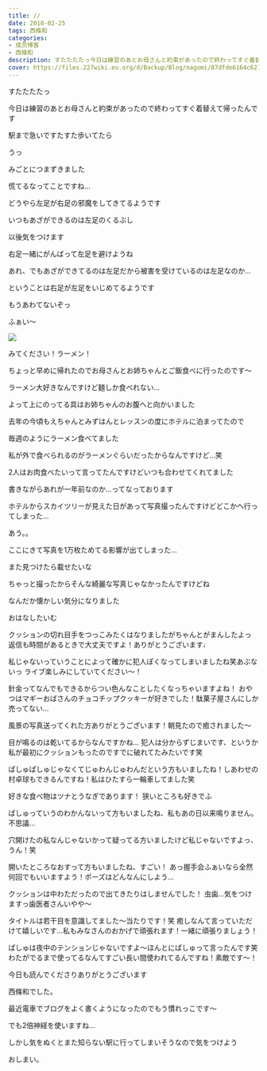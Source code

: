 ```yaml
---
title: //
date: 2018-02-25
tags: 西條和
categories: 
- 成员博客
- 西條和
description: すたたたたっ今日は練習のあとお母さんと約束があったので終わってすぐ着替えて帰ったんです駅まで急いですたすた歩いてたらうっみごとにつまずき...
cover: https://files.227wiki.eu.org/d/Backup/Blog/nagomi/87dfde6164c6219d797ebbcc31baf.jpg 
---
```







すたたたたっ





今日は練習のあとお母さんと約束があったので終わってすぐ着替えて帰ったんです






駅まで急いですたすた歩いてたら




うっ






みごとにつまずきました






慌てるなってことですね…





どうやら左足が右足の邪魔をしてきてるようです





いつもあざができるのは左足のくるぶし







以後気をつけます








右足一緒にがんばって左足を避けようね





あれ、でもあざができてるのは左足だから被害を受けているのは左足なのか…






ということは右足が左足をいじめてるようです






もうあわてないぞっ






ふぁい〜


![](https://files.227wiki.eu.org/d/Backup/Blog/nagomi/87dfde6164c6219d797ebbcc31baf.jpg)





みてください！ラーメン！







ちょっと早めに帰れたのでお母さんとお姉ちゃんとご飯食べに行ったのです〜








ラーメン大好きなんですけど麺しか食べれない…







よって上にのってる具はお姉ちゃんのお腹へと向かいました








去年の今頃もえちゃんとみずはんとレッスンの度にホテルに泊まってたので






毎週のようにラーメン食べてました






私が外で食べられるのがラーメンぐらいだったからなんですけど…笑







2人はお肉食べたいって言ってたんですけどいつも合わせてくれてました








書きながらあれが一年前なのか…ってなっております






ホテルからスカイツリーが見えた日があって写真撮ったんですけどどこかへ行ってしまった…






あう。。






ここにきて写真を1万枚ためてる影響が出てしまった…











また見つけたら載せたいな







ちゃっと撮ったからそんな綺麗な写真じゃなかったんですけどね







なんだか懐かしい気分になりました









おはなしたいむ




クッションの切れ目手をつっこみたくはなりましたがちゃんとがまんしたよっ
返信も時間があるときで大丈夫ですよ！ありがとうございます♩






私じゃないっていうことによって確かに犯人ぽくなってしまいましたね笑あぶないっ
ライブ楽しみにしていてください〜！





針金ってなんでもできるからつい色んなことしたくなっちゃいますよね！
おやつはマギーおばさんのチョコチップクッキーが好きでした！駄菓子屋さんにしか売ってない…




風景の写真送ってくれた方ありがとうございます！朝見たので癒されました〜




目が鳴るのは乾いてるからなんですかね…
犯人は分からずじまいです、というか私が最初にクッションもったのですでに破れてたみたいです笑




ぱしゅぱしゅじゃなくてじゅわんじゅわんだという方もいましたね！しあわせの村卓球もできるんですね！私はひたすら一輪車してました笑




好きな食べ物はツナとうなぎであります！
狭いところも好きでふ





ぱしゅっていうのわかんないって方もいましたね、私もあの日以来鳴りません。不思議…




穴開けたの私なんじゃないかって疑ってる方いましたけど私じゃないですよっ、うん！笑



開いたところなおすって方もいましたね、すごい！
あっ握手会ふぁいなら全然何回でもいいますよう！ポーズはどんなんにしよう…




クッションは中わただったので出てきたりはしませんでした！
虫歯…気をつけますっ歯医者さんいやや〜




タイトルは若干目を意識してました〜当たりです！笑
癒しなんて言っていただけて嬉しいです…私もみなさんのおかげで頑張れます！一緒に頑張りましょう！




ぱしゅは夜中のテンションじゃないですよ〜ほんとにぱしゅって言ったんです笑
わたがでるまで使ってるなんてすごい長い間使われてるんですね！素敵です〜！








今日も読んでくださりありがとうございます





西條和でした。





最近電車でブログをよく書くようになったのでもう慣れっこです〜




でも2倍神経を使いますね…







しかし気をぬくとまた知らない駅に行ってしまいそうなので気をつけよう







おしまい。


